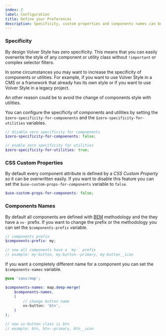 ```yaml
---
index: 2
label: Configuration
title: Define your Preferences
description: Specificity, custom properties and components names can be configured as you want.
---
```


### Specificity
By design Volver Style has zero specificity. This means that you can easily overwrite the style of any component or utility class without `!important` or complex selector filters.

In some circumstances you may want to increase the specificity of components or utilities. For example, if you want to use Volver Style in a CMS or a framework that already has its own style or if you want to use Volver Style in a legacy project.

An other reason could be to avoid the change of components style with utilities.

You can configure the specificity of components and utilities by setting the `$zero-specificity-for-compoenents` and the `$zero-specificity-for-utilities` variables.

```scss
// disable zero specificity for compoenents
$zero-specificity-for-compoenents: false;

// enable zero specificity for utilities
$zero-specificity-for-utilities: true;
```


### CSS Custom Properties
By default every component attribute is defined by a *CSS Custom Property* so it can be overwritten easily. If you want to disable this feature you can set the `$use-custom-props-for-components` variable to `false`.

```scss
$use-custom-props-for-components: false;
```

### Components Names
By default all components are defined with [BEM](https://getbem.com/) methodology and the they have a `vv-` prefix. If you want to change the prefix or the methodology you can set the `$components-prefix` variable.

```scss
// components prefix
$components-prefix: my;

// now all components have a `my-` prefix
// example: my-button, my-button--primary, my-button__icon
```

If you want a completely different name for a component you can set the `$components-names` variable.

```scss
@use 'sass:map';

$components-names: map.deep-merge(
	$components-names,
	(
		// change button name
		vv-button: 'btn',
	)
);

// now vv-button class is btn
// example: btn, btn--primary, btn__icon
```
